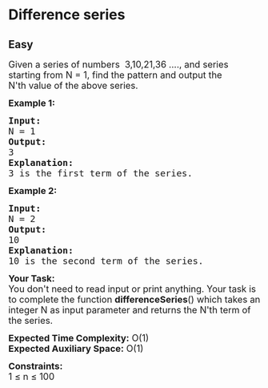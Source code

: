 # Difference series
## Easy
<div class="problem-statement">
                <p></p><p><span style="font-size:18px">Given a series of numbers&nbsp;&nbsp;3,10,21,36&nbsp;….,&nbsp;and series starting from N&nbsp;= 1, find the pattern and output the N'th&nbsp;value of the above series.</span></p>

<p><span style="font-size:18px"><strong>Example 1:</strong></span></p>

<pre><span style="font-size:18px"><strong>Input:</strong>
N = 1</span>
<span style="font-size:18px"><strong>Output:</strong>
3</span>
<span style="font-size:18px"><strong>Explanation:</strong>
3 is the first term of the series.</span></pre>

<p><strong><span style="font-size:18px">Example 2:</span></strong></p>

<pre><span style="font-size:18px"><strong>Input:</strong>
N = 2</span>
<span style="font-size:18px"><strong>Output:</strong>
10</span>
<span style="font-size:18px"><strong>Explanation:</strong>
10 is the second term of the series.</span></pre>

<p><span style="font-size:18px"><strong>Your Task:&nbsp;&nbsp;</strong><br>
You don't need to read input or print anything. Your task is to complete the function <strong>differenceSeries</strong>()&nbsp;which takes an integer N as input parameter and returns the N'th term of the series.</span></p>

<p><span style="font-size:18px"><strong>Expected Time Complexity:</strong> O(1)<br>
<strong>Expected Auxiliary Space:</strong> O(1)</span></p>

<p><span style="font-size:18px"><strong>Constraints:</strong><br>
1&nbsp;≤ n ≤ 100</span></p>

<p>&nbsp;</p>
 <p></p>
            </div>